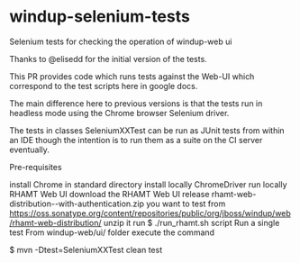 # windup-selenium-tests
Selenium tests for checking the operation of windup-web ui

Thanks to @elisedd for the initial version of the tests.

This PR provides code which runs tests against the Web-UI which correspond to the test scripts here in google docs.

The main difference here to previous versions is that the tests run in headless mode using the Chrome browser Selenium driver.

The tests in classes SeleniumXXTest can be run as JUnit tests from within an IDE though the intention is to run them as a suite on the CI server eventually.

Pre-requisites

install Chrome in standard directory
install locally ChromeDriver
run locally RHAMT Web UI
download the RHAMT Web UI release rhamt-web-distribution-<version>-with-authentication.zip you want to test from https://oss.sonatype.org/content/repositories/public/org/jboss/windup/web/rhamt-web-distribution/
unzip it
run $ ./run_rhamt.sh script
Run a single test
From windup-web/ui/ folder execute the command

$ mvn -Dtest=SeleniumXXTest clean test
